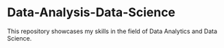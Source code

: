 # Data-Analysis-Data-Science
This repository showcases my skills in the field of Data Analytics and Data Science.
